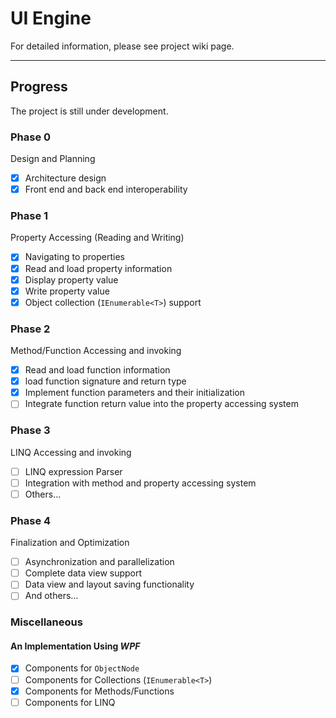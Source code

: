 # UI Engine

For detailed information, please see project wiki page. 

---

## Progress

The project is still under development. 

### Phase 0

 Design and Planning

- [x] Architecture design
- [x] Front end and back end interoperability

### Phase 1

Property Accessing (Reading and Writing)

- [x] Navigating to properties
- [x] Read and load property information
- [X] Display property value
- [X] Write property value
- [X] Object collection (`IEnumerable<T>`) support

### Phase 2

Method/Function Accessing and invoking

- [X] Read and load function information
- [X] load function signature and return type
- [X] Implement function parameters and their initialization
- [ ] Integrate function return value into the property accessing system

### Phase 3

LINQ Accessing and invoking

- [ ] LINQ expression Parser
- [ ] Integration with method and property accessing system
- [ ] Others...

### Phase 4

Finalization and Optimization

- [ ] Asynchronization and parallelization
- [ ] Complete data view support
- [ ] Data view and layout saving functionality
- [ ] And others...

### Miscellaneous

#### An Implementation Using *WPF*

- [X] Components for `ObjectNode`
- [ ] Components for Collections (`IEnumerable<T>`)
- [X] Components for Methods/Functions
- [ ] Components for LINQ